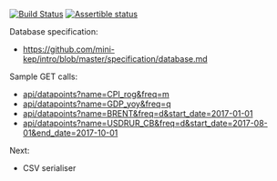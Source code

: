 [![Build Status](https://travis-ci.org/mini-kep/db.svg?branch=master)](https://travis-ci.org/mini-kep/db)
[![Assertible status](https://assertible.com/apis/56e34b07-ae3a-4248-937e-fef69d8ec2f2/status?api_token=VkiQoHOdjWU3vGv2)](https://assertible.com/dashboard#/services/56e34b07-ae3a-4248-937e-fef69d8ec2f2/results)

Database specification:
- <https://github.com/mini-kep/intro/blob/master/specification/database.md>

Sample GET calls:
- [api/datapoints?name=CPI_rog&freq=m](https://minikep-db.herokuapp.com/api/datapoints?name=CPI_rog&freq=m)
- [api/datapoints?name=GDP_yoy&freq=q](https://minikep-db.herokuapp.com/api/datapoints?name=GDP_yoy&freq=q)
- [api/datapoints?name=BRENT&freq=d&start_date=2017-01-01](https://minikep-db.herokuapp.com/api/datapoints?name=BRENT&freq=d&start_date=2017-01-01)
- [api/datapoints?name=USDRUR_CB&freq=d&start_date=2017-08-01&end_date=2017-10-01](https://minikep-db.herokuapp.com/api/datapoints?name=USDRUR_CB&freq=d&start_date=2017-08-01&end_date=2017-10-01)

Next:
- CSV serialiser
